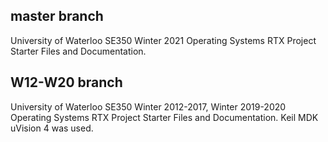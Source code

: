 

## master branch 

University of Waterloo SE350 Winter 2021 Operating Systems RTX Project Starter Files and Documentation.

## W12-W20 branch
University of Waterloo SE350 Winter 2012-2017, Winter 2019-2020 Operating Systems RTX Project Starter Files and Documentation. Keil MDK uVision 4 was used.


